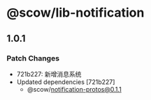 # @scow/lib-notification

## 1.0.1

### Patch Changes

- 721b227: 新增消息系统
- Updated dependencies [721b227]
  - @scow/notification-protos@0.1.1
